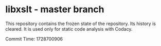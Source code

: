 # libxslt - master branch

This repository contains the frozen state of the repository.
Its history is cleared. It is used only for static code
analysis with Codacy.

Commit Time: 1728700906